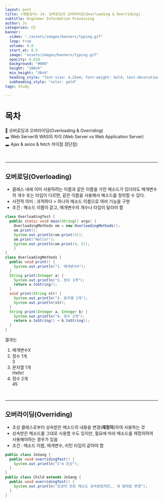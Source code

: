 ```yaml
---
layout: post
title: <개발상식> 14. 오버로딩과 오버라이딩(Overloading & Overriding)
subtitle: Engineer Information Processing
author: Jo
categories: CS
banner:
  video: "./assets/images/banners/typing.gif"
  loop: true
  volume: 0.8
  start_at: 8.5
  image: "assets/images/banners/typing.gif"
  opacity: 0.618
  background: "#000"
  height: "100vh"
  min_height: "38vh"
  heading_style: "font-size: 4.25em; font-weight: bold; text-decoration: underline"
  subheading_style: "color: gold"
tags: Study

---
```


# 목차
📌 오버로딩과 오버라이딩(Overloading & Overriding) <br>
🕳 Web Server와 WAS의 차이 (Web Server vs Web Application Server) <br>
🕳 Ajax & axios & fetch 차이점 장단점) <br>

<br>
<hr>


## 오버로딩(Overloading)
- 클래스 내에 이미 사용하려는 이름과 같은 이름을 가진 메소드가 있더라도 매개변수의 개수 또는 타입이 다르면, 같은 이름을 사용해서 메소드를 정의할 수 있다.
- 사전적 의미 : 과적하다 > 하나의 메소드 이름으로 여러 기능을 구현
- 조건 : 메소드 이름이 같고, 매개변수의 개수나 타입이 달라야 함
```java
class OverloadingTest {
  public static void main(String[] args) {
    OverloadingMethods om = new OverloadingMethods();
    om.print();
    System.out.println(om.print(3));
    om.print("Hello!");
    System.out.println(om.print(4, 5));
    }
}
class OverloadingMethods {
  public void print() {
    System.out.println("1. 매개변수X");
  }
  String print(Integer a) {
    System.out.println("2. 정수 1개");
    return a.toString();
  }
  void print(String str) {
    System.out.println("3. 문자열 1개");
    System.out.println(str);
  }  
  String print(Integer a, Integer b) {
    System.out.println("4. 정수 2개");
    return a.toString() + b.toString();
  }
}
```
결과는 
1. 매개변수X <br>
2. 정수 1개 <br>
3 <br>
3. 문자열 1개 <br>
Hello! <br>
4. 정수 2개 <br>
45 <br>
<br>
<hr>

## 오버라이딩(Overriding)
- 조상 클래스로부터 상속받은 메소드의 내용을 변경(<b>재정의</b>)하여 사용하는 것
- 상속받은 메소드를 그대로 사용할 수도 있지만, 필요에 따라 메소드를 재정의하여 사용해야하는 경우가 있음
- 조건 : 메소드 이름, 매개변수, 리턴 타입이 같아야 함
```java
public class JoSang {
  public void overridingTest() {
    System.out.println("I'm 조상");
  }
}
public class Child extends JoSang {
  public void overridingTest() {
    System.out.println("조상이 만든 메소드 상속받았지만,, 내 맘대로 변경");
  }
]
```























